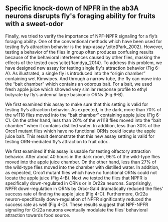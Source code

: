 ## Specific knock-down of NPFR in the ab3A neurons disrupts fly's foraging ability for fruits with a sweet-odor

Finally, we tried to verify the importance of NPF-NPFR signaling for a fly’s foraging ability. One of the conventional methods which have been used for testing fly’s attraction behavior is the trap-assay \cite{Park_2002}. However, testing a behavior of the flies in group often produces confusing results because of the behavioral interferences caused by other flies, masking the effects of the tested cues \cite{Ramdya_2014}. To address this problem, we have designed new assay for testing single fly's attraction behavior (Fig 6-A). As illustrated, a single fly is introduced into the “origin chamber” containing wet Kimwipes. And through a narrow tube, the fly can move into the “bait chamber” which contains an odorous bait. For a bait, we used fresh apple juice which showed very similar response profile to ethyl butyrate by fly’s antennal large basiconic ORNs (Fig 6-B). 

We first examined this assay to make sure that this setting is valid for testing fly’s attraction behavior. As expected, in the dark, more than 70% of the w1118 flies moved into the “bait chamber” containing apple juice (Fig 6-C). On the other hand, less than 20% of the w1118 flies moved into the “bait chamber” when it contains distilled water. In addition, less than 30% of the Orco1 mutant flies which have no functional ORNs could locate the apple juice bait. This result demonstrate that this new assay setting is valid for testing ORN-mediated fly’s attraction to fruit odor..

We first examined if this assay is usable for testing olfactory attraction behavior.
After about 40 hours in the dark room, 96% of the wild-type flies moved into the apple juice chamber.
On the other hand, less than 27% of the wild-type flies moved into the chamber with distilled water.
In addition, as expected, Orco1 mutant flies which have no functional ORNs could not locate the apple juice (Fig 4-B).
Next we tested the flies that NPFR is specifically down-regulated in ORNs or in Or22a neurons.
Surprisingly, NPFR down-regulation in ORNs by Orco-Gal4 dramatically reduced the flies' success rate of finding the apple juice (Fig 4-C).
Furthermore, Or22a neuron-specifically down-regulation of NPFR significantly reduced the success rate as well (Fig 4-D).
These results suggest that NPF-NPFR signaling for Or22a neurons eventually modulate the flies' behavioral attraction towards food source.

